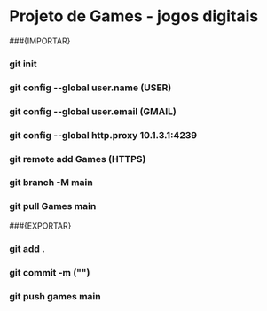 ﻿# Projeto de Games - jogos digitais
 
###{IMPORTAR}

### git init
### git config --global user.name (USER) 
### git config --global user.email (GMAIL)
### git config --global http.proxy 10.1.3.1:4239
### git remote add Games (HTTPS)
### git branch -M main
### git pull Games main

###{EXPORTAR}

### git add .
### git commit -m ("")
### git push games main
